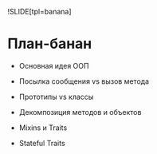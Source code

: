 !SLIDE[tpl=banana]

# План-банан

 * Основная идея ООП

 * Посылка сообщения vs вызов метода

 * Прототипы vs классы

 * Декомпозиция методов и объектов

 * Mixins и Traits

 * Stateful Traits